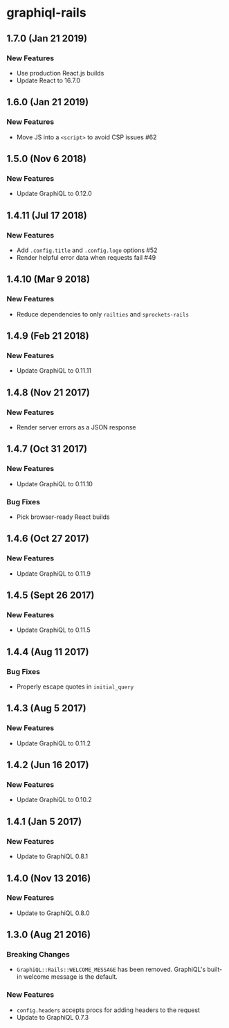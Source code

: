 # graphiql-rails

## 1.7.0 (Jan 21 2019)

### New Features

- Use production React.js builds
- Update React to 16.7.0

## 1.6.0 (Jan 21 2019)

### New Features

- Move JS into a `<script>` to avoid CSP issues #62

## 1.5.0 (Nov 6 2018)

### New Features

- Update GraphiQL to 0.12.0

## 1.4.11 (Jul 17 2018)

### New Features

- Add `.config.title` and `.config.logo` options #52
- Render helpful error data when requests fail #49

## 1.4.10 (Mar 9 2018)

### New Features

- Reduce dependencies to only `railties` and `sprockets-rails`

## 1.4.9 (Feb 21 2018)

### New Features

- Update GraphiQL to 0.11.11

## 1.4.8 (Nov 21 2017)

### New Features

- Render server errors as a JSON response

## 1.4.7 (Oct 31 2017)

### New Features

- Update GraphiQL to 0.11.10

### Bug Fixes

- Pick browser-ready React builds

## 1.4.6 (Oct 27 2017)

### New Features

- Update GraphiQL to 0.11.9

## 1.4.5 (Sept 26 2017)

### New Features

- Update GraphiQL to 0.11.5

## 1.4.4 (Aug 11 2017)

### Bug Fixes

- Properly escape quotes in `initial_query`

## 1.4.3 (Aug 5 2017)

### New Features

- Update GraphiQL to 0.11.2

## 1.4.2 (Jun 16 2017)

### New Features

- Update GraphiQL to 0.10.2

## 1.4.1 (Jan 5 2017)

### New Features

- Update to GraphiQL 0.8.1

## 1.4.0 (Nov 13 2016)

### New Features

- Update to GraphiQL 0.8.0

## 1.3.0 (Aug 21 2016)

### Breaking Changes

- `GraphiQL::Rails::WELCOME_MESSAGE` has been removed. GraphiQL's built-in welcome message is the default.

### New Features

- `config.headers` accepts procs for adding headers to the request
- Update to GraphiQL 0.7.3
